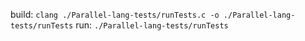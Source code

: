 build:
`clang ./Parallel-lang-tests/runTests.c -o ./Parallel-lang-tests/runTests`
run:
`./Parallel-lang-tests/runTests`